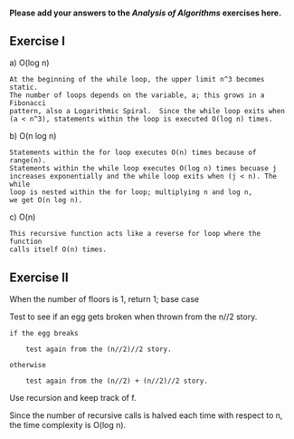 #### Please add your answers to the ***Analysis of  Algorithms*** exercises here.

## Exercise I

a)  O(log n)

    At the beginning of the while loop, the upper limit n^3 becomes static.
    The number of loops depends on the variable, a; this grows in a Fibonacci
    pattern, also a Logarithmic Spiral.  Since the while loop exits when
    (a < n^3), statements within the loop is executed O(log n) times.


b)  O(n log n)

    Statements within the for loop executes O(n) times because of range(n).
    Statements within the while loop executes O(log n) times becuase j
    increases exponentially and the while loop exits when (j < n). The while
    loop is nested within the for loop; multiplying n and log n,
    we get O(n log n).

c)  O(n)

    This recursive function acts like a reverse for loop where the function
    calls itself O(n) times.

## Exercise II

When the number of floors is 1, return 1; base case

Test to see if an egg gets broken when thrown from the n//2 story.

    if the egg breaks

        test again from the (n//2)//2 story.

    otherwise

        test again from the (n//2) + (n//2)//2 story.

Use recursion and keep track of f.

Since the number of recursive calls is halved each time with respect to n, the time complexity is O(log n).
